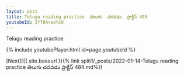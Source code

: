 ```yaml
---
layout: post
title: Telugu reading practice  తెలుగు  చదవడం  ప్రాక్టీస్ 485
youtubeId: 3f78AreoYsU
---
```

 
 
Telugu reading practice
 
 
 
 
 


{% include youtubePlayer.html id=page.youtubeId %}
 
[Next]({{ site.baseurl }}{% link  split1/_posts/2022-01-14-Telugu reading practice  తెలుగు  చదవడం  ప్రాక్టీస్ 484.md%})
 
